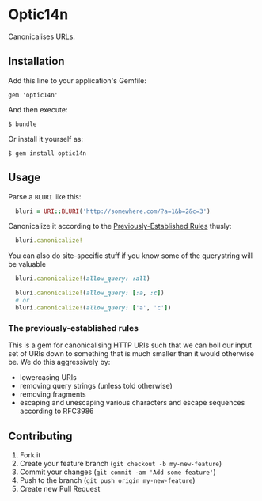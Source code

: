 # Optic14n

Canonicalises URLs.

## Installation

Add this line to your application's Gemfile:

    gem 'optic14n'

And then execute:

    $ bundle

Or install it yourself as:

    $ gem install optic14n

## Usage

Parse a `BLURI` like this:

```ruby
  bluri = URI::BLURI('http://somewhere.com/?a=1&b=2&c=3')
```

Canonicalize it according to the [Previously-Established Rules](#the-previously-established-rules) thusly:

```ruby
  bluri.canonicalize!
```

You can also do site-specific stuff if you know some of the querystring will be valuable
```ruby
  bluri.canonicalize!(allow_query: :all)
```

```ruby
  bluri.canonicalize!(allow_query: [:a, :c])
  # or
  bluri.canonicalize!(allow_query: ['a', 'c'])
```

### The previously-established rules

This is a gem for canonicalising HTTP URIs such that we can boil our input set of URIs down to something that is much
smaller than it would otherwise be. We do this aggressively by:

* lowercasing URIs
* removing query strings (unless told otherwise)
* removing fragments
* escaping and unescaping various characters and escape sequences according to RFC3986

## Contributing

1. Fork it
2. Create your feature branch (`git checkout -b my-new-feature`)
3. Commit your changes (`git commit -am 'Add some feature'`)
4. Push to the branch (`git push origin my-new-feature`)
5. Create new Pull Request
